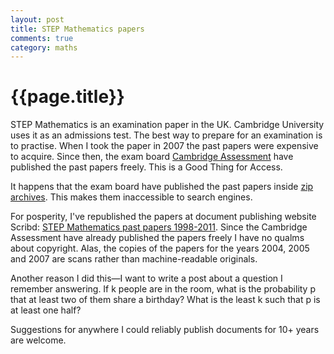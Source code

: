 ```yaml
---
layout: post
title: STEP Mathematics papers
comments: true
category: maths
---
```


# {{page.title}}

STEP Mathematics is an examination paper in the UK. Cambridge University uses it as an admissions test. The best way to prepare for an examination is to practise. When I took the paper in 2007 the past papers were expensive to acquire. Since then, the exam board [Cambridge Assessment](http://www.admissionstests.cambridgeassessment.org.uk/adt/step) have published the past papers freely. This is a Good Thing for Access. 

It happens that the exam board have published the past papers inside [zip archives](http://www.admissionstests.cambridgeassessment.org.uk/adt/step/Test+Preparation). This makes them inaccessible to search engines.

For posperity, I've republished the papers at document publishing website Scribd: [STEP Mathematics past papers 1998-2011](http://www.scribd.com/hmphry/documents). Since the Cambridge Assessment have already published the papers freely I have no qualms about copyright. Alas, the copies of the papers for the years 2004, 2005 and 2007 are scans rather than machine-readable originals.

Another reason I did this—I want to write a post about a question I remember answering. If k people are in the room, what is the probability p that at least two of them share a birthday? What is the least k such that p is at least one half?

Suggestions for anywhere I could reliably publish documents for 10+ years are welcome.
